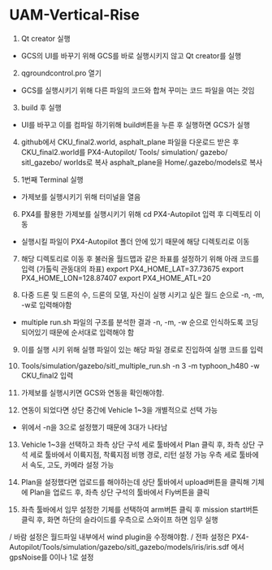 # UAM-Vertical-Rise




1. Qt creator 실행 
  - GCS의 UI를 바꾸기 위해 GCS를 바로 실행시키지 않고 Qt creator를 실행

2. qgroundcontrol.pro 열기
  -  GCS를 실행시키기 위해 다른 파일의 코드와 합쳐 꾸미는 코드 파일을 여는 것임

3. build 후 실행
  - UI를 바꾸고 이를 컴파일 하기위해 build버튼을 누른 후 실행하면 GCS가 실행

4. github에서 CKU_final2.world, asphalt_plane 파일을 다운로드 받은 후
   CKU_final2.world를 PX4-Autopilot/ Tools/ simulation/ gazebo/ sitl_gazebo/ worlds로 복사
   asphalt_plane을 Home/.gazebo/models로 복사


5. 1번째 Terminal 실행
  - 가제보를 실행시키기 위해 터미널을 열음

6. PX4를 활용한 가제보를 실행시키기 위해 cd PX4-Autopilot 입력 후 디렉토리 이동
  - 실행시킬 파일이 PX4-Autopilot 폴더 안에 있기 때문에 해당 디렉토리로 이동

7. 해당 디렉토리로 이동 후 불러올 월드맵과 같은 좌표를 설정하기 위해 아래 코드를 입력
    (가톨릭 관동대의 좌표)
    export PX4_HOME_LAT=37.73675
    export PX4_HOME_LON=128.87407
    export PX4_HOME_ATL=20


8. 다중 드론 및 드론의 수, 드론의 모델, 자신이 실행 시키고 싶은 월드 순으로 -n, -m, -w로 입력해야함
  - multiple run.sh 파일의 구조를 분석한 결과 -n, -m, -w 순으로 인식하도록 코딩 되어있기 때문에 순서대로 입력해야 함

9. 이를 실행 시키 위해 실행 파일이 있는 해당 파일 경로로 진입하여 실행 코드를 입력

10. Tools/simulation/gazebo/sitl_multiple_run.sh -n 3 -m typhoon_h480 -w CKU_final2 입력

11. 가제보를 실행시키면 GCS와 연동을 확인해야함.

12. 연동이 되었다면 상단 중간에 Vehicle 1~3을 개별적으로 선택 가능
  - 위에서 -n을 3으로 설정했기 때문에 3대가 나타남

13. Vehicle 1~3을 선택하고 좌측 상단 구석 세로 툴바에서 Plan 클릭 후,  좌측 상단 구석 세로 툴바에서 이륙지점, 착륙지점 비행 경로, 리턴 설정 가능
    우측 세로 툴바에서 속도, 고도, 카메라 설정 가능

14. Plan을 설정했다면 업로드를 해야하는데 상단 툴바에서 upload버튼을 클릭해 기체에 Plan을 업로드 후, 좌측 상단 구석의 툴바에서 Fly버튼을 클릭

15. 좌측 툴바에서 임무 설정한 기체를 선택하여 arm버튼 클릭 후 mission start버튼 클릭 후, 화면 하단의 슬라이드를 우측으로 스와이프 하면 임무 실행

/ 바람 설정은 월드파일 내부에서 wind plugin을 수정해야함.
/ 전파 설정은 PX4-Autopilot/Tools/simulation/gazebo/sitl_gazebo/models/iris/iris.sdf 에서 gpsNoise를 0이나 1로 설정
